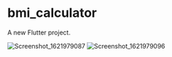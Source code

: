 # bmi_calculator

A new Flutter project.

![Screenshot_1621979087](https://user-images.githubusercontent.com/62503851/119572572-a03fc580-bdbb-11eb-9864-e28d014fa51e.png|width=100)
![Screenshot_1621979096](https://user-images.githubusercontent.com/62503851/119572585-a46be300-bdbb-11eb-8221-36ca285ecad7.png|width=100)

